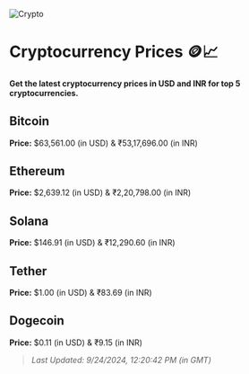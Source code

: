 
![Crypto](https://www.techguide.com.au/wp-content/uploads/2020/11/crypto3.jpeg)

# Cryptocurrency Prices 🪙📈

#### Get the latest cryptocurrency prices in USD and INR for top 5 cryptocurrencies.

## Bitcoin

**Price:** $63,561.00 (in USD) & ₹53,17,696.00 (in INR)

## Ethereum

**Price:** $2,639.12 (in USD) & ₹2,20,798.00 (in INR)

## Solana

**Price:** $146.91 (in USD) & ₹12,290.60 (in INR)

## Tether

**Price:** $1.00 (in USD) & ₹83.69 (in INR)

## Dogecoin

**Price:** $0.11 (in USD) & ₹9.15 (in INR)

> _Last Updated: 9/24/2024, 12:20:42 PM (in GMT)_
